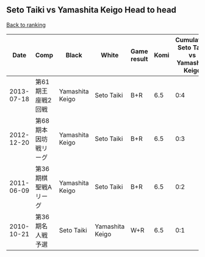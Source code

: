 ## Seto Taiki vs Yamashita Keigo Head to head

[Back to ranking](../../index.md)




| **Date** | **Comp** | **Black** | **White** | **Game result** | **Komi** | **Cumulative Seto Taiki vs Yamashita Keigo** | **Seto Taiki streak** | **Yamashita Keigo streak** | 
| --- | --- | --- | --- | --- | --- | --- | --- | --- |
| 2013-07-18 | 第61期王座戦2回戦 | Yamashita Keigo | Seto Taiki | B+R | 6.5 | 0:4 | 0 | 4 | 
| 2012-12-20 | 第68期本因坊戦リーグ | Yamashita Keigo | Seto Taiki | B+R | 6.5 | 0:3 | 0 | 3 | 
| 2011-06-09 | 第36期棋聖戦Aリーグ | Yamashita Keigo | Seto Taiki | B+R | 6.5 | 0:2 | 0 | 2 | 
| 2010-10-21 | 第36期名人戦予選 | Seto Taiki | Yamashita Keigo | W+R | 6.5 | 0:1 | 0 | 1 |




